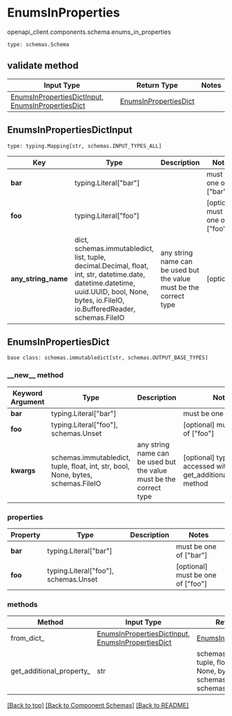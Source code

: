 # EnumsInProperties
openapi_client.components.schema.enums_in_properties
```
type: schemas.Schema
```

## validate method
Input Type | Return Type | Notes
------------ | ------------- | -------------
[EnumsInPropertiesDictInput](#enumsinpropertiesdictinput), [EnumsInPropertiesDict](#enumsinpropertiesdict) | [EnumsInPropertiesDict](#enumsinpropertiesdict) |

## EnumsInPropertiesDictInput
```
type: typing.Mapping[str, schemas.INPUT_TYPES_ALL]
```
Key | Type |  Description | Notes
------------ | ------------- | ------------- | -------------
**bar** | typing.Literal["bar"] |  | must be one of ["bar"]
**foo** | typing.Literal["foo"] |  | [optional] must be one of ["foo"]
**any_string_name** | dict, schemas.immutabledict, list, tuple, decimal.Decimal, float, int, str, datetime.date, datetime.datetime, uuid.UUID, bool, None, bytes, io.FileIO, io.BufferedReader, schemas.FileIO | any string name can be used but the value must be the correct type | [optional]

## EnumsInPropertiesDict
```
base class: schemas.immutabledict[str, schemas.OUTPUT_BASE_TYPES]

```
### &lowbar;&lowbar;new&lowbar;&lowbar; method
Keyword Argument | Type | Description | Notes
---------------- | ---- | ----------- | -----
**bar** | typing.Literal["bar"] |  | must be one of ["bar"]
**foo** | typing.Literal["foo"], schemas.Unset |  | [optional] must be one of ["foo"]
**kwargs** | schemas.immutabledict, tuple, float, int, str, bool, None, bytes, schemas.FileIO | any string name can be used but the value must be the correct type | [optional] typed value is accessed with the get_additional_property_ method

### properties
Property | Type | Description | Notes
-------- | ---- | ----------- | -----
**bar** | typing.Literal["bar"] |  | must be one of ["bar"]
**foo** | typing.Literal["foo"], schemas.Unset |  | [optional] must be one of ["foo"]

### methods
Method | Input Type | Return Type | Notes
------ | ---------- | ----------- | ------
from_dict_ | [EnumsInPropertiesDictInput](#enumsinpropertiesdictinput), [EnumsInPropertiesDict](#enumsinpropertiesdict) | [EnumsInPropertiesDict](#enumsinpropertiesdict) | a constructor
get_additional_property_ | str | schemas.immutabledict, tuple, float, int, str, bool, None, bytes, schemas.FileIO, schemas.Unset | provides type safety for additional properties

[[Back to top]](#top) [[Back to Component Schemas]](../../../README.md#Component-Schemas) [[Back to README]](../../../README.md)
